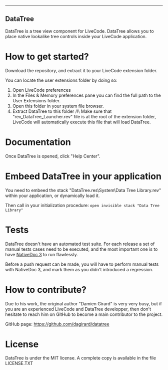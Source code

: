 -----------------------------------------------
DataTree
-----------------------------------------------
DataTree is a tree view component for LiveCode.
DataTree allows you to place native lookalike tree controls inside your LiveCode application.

# How to get started?

Download the repository, and extract it to your LiveCode extension folder.

You can locate the user extensions folder by doing so:
1. Open LiveCode preferences
2. In the Files & Memory preferences pane you can find the full path to the User Extensions folder. 
3. Open this folder in your system file browser.
4. Extract DataTree to this folder
/!\ Make sure that "rev_DataTree_Launcher.rev" file is at the root of the extension folder, LiveCode
    will automatically execute this file that will load DataTree.

# Documentation

Once DataTree is opened, click "Help Center".

# Embeed DataTree in your application

You need to embeed the stack "DataTree.res\System\Data Tree Library.rev" within your application,
or dynamically load it.

Then call in your initialization procedure:
`open invisible stack "Data Tree Library"`

# Tests

DataTree doesn't have an automated test suite. For each release a set of manual tests cases
need to be executed, and the most important one is to have [NativeDoc 3](https://github.com/dagirard/NativeDoc) to run flawlessly.

Before a push request can be made, you will have to perform manual tests with
NativeDoc 3, and mark them as you didn't introduced a regression.

# How to contribute?

Due to his work, the original author "Damien Girard" is very very busy, but if you
are an experienced LiveCode and DataTree developper, then don't hesitate
to reach him on GitHub to become a main contributor to the project.

GitHub page: https://github.com/dagirard/datatree

# License

DataTree is under the MIT license.
A complete copy is available in the file LICENSE.TXT